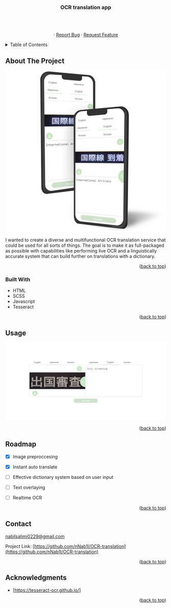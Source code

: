 <!-- Improved compatibility of back to top link: See: https://github.com/othneildrew/Best-README-Template/pull/73 -->
<a name="readme-top"></a>
<!--
*** Thanks for checking out the Best-README-Template. If you have a suggestion
*** that would make this better, please fork the repo and create a pull request
*** or simply open an issue with the tag "enhancement".
*** Don't forget to give the project a star!
*** Thanks again! Now go create something AMAZING! :D
-->



<!-- PROJECT SHIELDS -->
<!--
*** I'm using markdown "reference style" links for readability.
*** Reference links are enclosed in brackets [ ] instead of parentheses ( ).
*** See the bottom of this document for the declaration of the reference variables
*** for contributors-url, forks-url, etc. This is an optional, concise syntax you may use.
*** https://www.markdownguide.org/basic-syntax/#reference-style-links
-->

<!-- PROJECT LOGO -->
<br />
<div align="center">

<h3 align="center">OCR translation app</h3>

  <p align="center">
    <br />
    <br />
    <br />
    ·
    <a href="https://github.com/nNab1l/OCR-translation/issues">Report Bug</a>
    ·
    <a href="https://github.com/nNab1l/OCR-translation/issues">Request Feature</a>
  </p>
</div>



<!-- TABLE OF CONTENTS -->
<details>
  <summary>Table of Contents</summary>
  <ol>
    <li>
      <a href="#about-the-project">About The Project</a>
      <ul>
        <li><a href="#built-with">Built With</a></li>
      </ul>
    </li>
    <li><a href="#usage">Usage</a></li>
    <li><a href="#roadmap">Roadmap</a></li>
    <li><a href="#contact">Contact</a></li>
    <li><a href="#acknowledgments">Acknowledgments</a></li>
  </ol>
</details>



<!-- ABOUT THE PROJECT -->
## About The Project

[![Product Name Screen Shot](./img/2m.png)](mockup)

I wanted to create a diverse and multifunctional OCR translation service that could be used
for all sorts of things. The goal is to make it as full-packaged as possible with capabilities
like performing live OCR and a linguistically accurate system that can build further on
translations with a dictionary.

<p align="right">(<a href="#readme-top">back to top</a>)</p>



### Built With

* HTML
* SCSS
* Javascript
* Tesseract


<p align="right">(<a href="#readme-top">back to top</a>)</p>



<!-- USAGE EXAMPLES -->
## Usage

[![Product Name Screen Shot](./img/demo.png)](demo)

<p align="right">(<a href="#readme-top">back to top</a>)</p>



<!-- ROADMAP -->
## Roadmap

- [x] Image preproccesing
- [x] Instant auto translate
- [ ] Effective dictionary system based on user input
- [ ] Text overlaying
- [ ] Realtime OCR


<p align="right">(<a href="#readme-top">back to top</a>)</p>



<!-- CONTACT -->
## Contact

nabilsalimi0229@gmail.com

Project Link: [https://github.com/nNab1l/OCR-translation](https://github.com/nNab1l/OCR-translation)

<p align="right">(<a href="#readme-top">back to top</a>)</p>



<!-- ACKNOWLEDGMENTS -->
## Acknowledgments

* [https://tesseract-ocr.github.io/]


<p align="right">(<a href="#readme-top">back to top</a>)</p>



<!-- MARKDOWN LINKS & IMAGES -->
<!-- https://www.markdownguide.org/basic-syntax/#reference-style-links -->
[contributors-shield]: https://img.shields.io/github/contributors/github_username/repo_name.svg?style=for-the-badge
[contributors-url]: https://github.com/github_username/repo_name/graphs/contributors
[forks-shield]: https://img.shields.io/github/forks/github_username/repo_name.svg?style=for-the-badge
[forks-url]: https://github.com/github_username/repo_name/network/members
[stars-shield]: https://img.shields.io/github/stars/github_username/repo_name.svg?style=for-the-badge
[stars-url]: https://github.com/github_username/OCR-translation/stargazers
[issues-shield]: https://img.shields.io/github/issues/github_username/repo_name.svg?style=for-the-badge
[issues-url]: https://github.com/github_username/repo_name/issues
[license-shield]: https://img.shields.io/github/license/github_username/repo_name.svg?style=for-the-badge
[license-url]: https://github.com/github_username/repo_name/blob/master/LICENSE.txt
[linkedin-shield]: https://img.shields.io/badge/-LinkedIn-black.svg?style=for-the-badge&logo=linkedin&colorB=555
[linkedin-url]: www.linkedin.com/in/nabil-salimi-5a5616267
